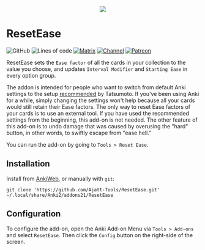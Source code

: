 <p align="center">
<img src="https://user-images.githubusercontent.com/69171671/101586172-3e3fff00-39d9-11eb-9778-cd20e12b7827.png">
</p>

# ResetEase

![GitHub](https://img.shields.io/github/license/Ajatt-Tools/ResetEase)
![Lines of code](https://img.shields.io/tokei/lines/github/Ajatt-Tools/ResetEase)
[![Matrix](https://img.shields.io/badge/chat-join-green.svg)](https://tatsumoto-ren.github.io/blog/join-our-community.html)
[![Channel](https://shields.io/badge/channel-subscribe-blue?logo=telegram&color=3faee8)](https://t.me/ajatt_tools)
[![Patreon](https://img.shields.io/badge/patreon-support-orange)](https://www.patreon.com/bePatron?u=43555128)

ResetEase sets the `Ease factor` of all the cards in your collection to the value you choose,
and updates `Interval Modifier` and `Starting Ease` in every option group.

The addon is intended for people who want to switch from default Anki settings
to the setup [recommended](https://tatsumoto.neocities.org/blog/setting-up-anki.html) by Tatsumoto.
If you've been using Anki for a while, simply changing the settings won't help
because all your cards would still retain their Ease factors.
The only way to reset Ease factors of your cards is to use an external tool.
If you have used the recommended settings from the beginning, this add-on is not needed.
The other feature of this add-on is to undo damage that was caused by overusing the "hard" button,
in other words, to swiftly escape from "ease hell."

You can run the add-on by going to `Tools > Reset Ease`.

## Installation

Install from [AnkiWeb](https://ankiweb.net/shared/info/819023663), or manually with `git`:

```
git clone 'https://github.com/Ajatt-Tools/ResetEase.git' ~/.local/share/Anki2/addons21/ResetEase
```

## Configuration

To configure the add-on, open the Anki Add-on Menu
via `Tools > Add-ons` and select `ResetEase`.
Then click the `Config` button on the right-side of the screen.
